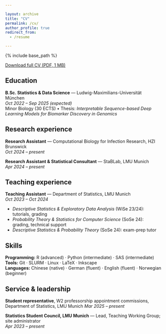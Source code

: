 ```yaml
---

layout: archive
title: "CV"
permalink: /cv/
author_profile: true
redirect_from:
  - /resume

---
```


{% include base_path %}

<div class="download">
  <a href="files/cv_0525.pdf" class="btn btn--primary">
    Download full CV (PDF, 1 MB)
  </a>
</div>

## Education  
**B.Sc. Statistics & Data Science** — Ludwig-Maximilians-Universität München  
*Oct 2022 – Sep 2025 (expected)*  
Minor Biology (30 ECTS) • Thesis: *Interpretable Sequence-based Deep Learning Models for Biomarker Discovery in Genomics*

## Research experience  
**Research Assistant** — Computational Biology for Infection Research, HZI Brunswick  
*Oct 2024 – present*  

**Research Assistant & Statistical Consultant** — StaBLab, LMU Munich  
*Apr 2024 – present*

## Teaching experience  
**Teaching Assistant** — Department of Statistics, LMU Munich  
*Oct 2023 – Oct 2024*  
- *Descriptive Statistics & Exploratory Data Analysis* (WiSe 23/24): tutorials, grading  
- *Probability Theory & Statistics for Computer Science* (SoSe 24): grading, technical support  
- *Descriptive Statistics & Probability Theory* (SoSe 24): exam-prep tutor  

## Skills  
**Programming:** R (advanced) · Python (intermediate) · SAS (intermediate)  
**Tools:** Git · SLURM · Linux · LaTeX · Inkscape  
**Languages:** Chinese (native) · German (fluent) · English (fluent) · Norwegian (beginner)

## Service & leadership  
**Student representative**, W2 professorship appointment commissions, Department of Statistics, LMU Munich 
*Mar 2025 – present*  

**Statistics Student Council, LMU Munich** — Lead, Teaching Working Group; site administrator  
*Apr 2023 – present*